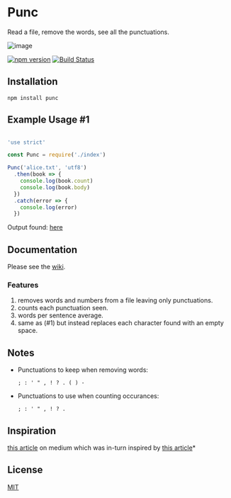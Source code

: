 # Punc
Read a file, remove the words, see all the punctuations.

![image](https://cloud.githubusercontent.com/assets/3915598/13369726/783be3d0-dc9c-11e5-846a-5f1ec6517966.png)

[![npm version](https://badge.fury.io/js/punc.svg)](https://badge.fury.io/js/punc)
[![Build Status](https://travis-ci.org/sgnl/punc.svg?branch=master)](https://travis-ci.org/sgnl/punc)

## Installation
`npm install punc`

## Example Usage #1

```javascript

'use strict'

const Punc = require('./index')

Punc('alice.txt', 'utf8')
  .then(book => {
    console.log(book.count)
    console.log(book.body)
  })
  .catch(error => {
    console.log(error)
  })

```

Output found: [here][EXAMPLE_OUTPUT]

## Documentation
Please see the [wiki][WIKI].

### Features
  1. removes words and numbers from a file leaving only punctuations.
  1. counts each punctuation seen.
  1. words per sentence average.
  1. same as (#1) but instead replaces each character found with an empty space.

## Notes
  - Punctuations to keep when removing words:

    `; : ' " , ! ? . ( ) -`

  - Punctuations to use when counting occurances:

    `; : ' " , ! ? .`

## Inspiration
[this article][1] on medium which was in-turn inspired by [this article][2]*

## License
[MIT][LICENSE]

<!-- urls -->

[1]: https://medium.com/@neuroecology/punctuation-in-novels-8f316d542ec4#.6e7lvvwp8

[2]: http://www.c82.net/work/?id=347

[WIKI]: https://github.com/sgnl/punc/wiki/Usage

[EXAMPLE_OUTPUT]: https://gist.github.com/sgnl/cce4382fd9302515e838

[LICENSE]: https://github.com/sgnl/punc/blob/master/LICENSE

